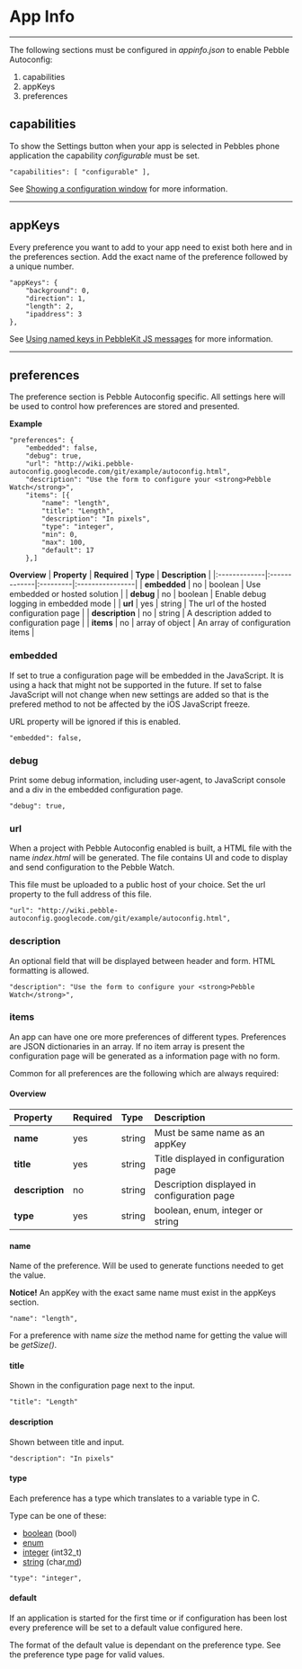 # App Info #



---


The following sections must be configured in _appinfo.json_ to enable Pebble Autoconfig:

  1. capabilities
  1. appKeys
  1. preferences

## capabilities ##
To show the Settings button when your app is selected in Pebbles phone application the capability _configurable_ must be set.

```
"capabilities": [ "configurable" ],
```

See [Showing a configuration window](http://developer.getpebble.com/2/guides/javascript-guide.html) for more information.


---


## appKeys ##
Every preference you want to add to your app need to exist both here and in the preferences section. Add the exact name of the preference followed by a unique number.

```
"appKeys": {
	"background": 0,
	"direction": 1,
	"length": 2,
	"ipaddress": 3
},
```

See [Using named keys in PebbleKit JS messages](http://developer.getpebble.com/2/guides/javascript-guide.html) for more information.


---


## preferences ##
The preference section is Pebble Autoconfig specific. All settings here will be used to control how preferences are stored and presented.

**Example**
```
"preferences": {
	"embedded": false,
	"debug": true,
	"url": "http://wiki.pebble-autoconfig.googlecode.com/git/example/autoconfig.html",
	"description": "Use the form to configure your <strong>Pebble Watch</strong>",
	"items": [{
		"name": "length",
		"title": "Length",
		"description": "In pixels",
		"type": "integer",
		"min": 0,
		"max": 100,
		"default": 17
	},]
```

**Overview**
| **Property** | **Required** | **Type** | **Description** |
|:-------------|:-------------|:---------|:----------------|
| **embedded** | no           | boolean  | Use embedded or hosted solution |
| **debug**    | no           | boolean  | Enable debug logging in embedded mode |
| **url**      | yes          | string   | The url of the hosted configuration page |
| **description** | no           | string   | A description added to configuration page |
| **items**    | no           | array of object | An array of configuration items |


### embedded ###
If set to true a configuration page will be embedded in the JavaScript. It is using a hack that might not be supported in the future. If set to false JavaScript will not change when new settings are added so that is the prefered method to not be affected by the iOS JavaScript freeze.

URL property will be ignored if this is enabled.

```
"embedded": false,
```

### debug ###
Print some debug information, including user-agent, to JavaScript console and a div in the embedded configuration page.

```
"debug": true,
```

### url ###
When a project with Pebble Autoconfig enabled is built, a HTML file with the name _index.html_ will be generated. The file contains UI and code to display and send configuration to the Pebble Watch.

This file must be uploaded to a public host of your choice. Set the url property to the full address of this file.

```
"url": "http://wiki.pebble-autoconfig.googlecode.com/git/example/autoconfig.html",
```

### description ###
An optional field that will be displayed between header and form. HTML formatting is allowed.

```
"description": "Use the form to configure your <strong>Pebble Watch</strong>",
```

### items ###
An app can have one ore more preferences of different types. Preferences are JSON dictionaries in an array. If no item array is present the configuration page will be generated as a information page with no form.

Common for all preferences are the following which are always required:

#### Overview ####

| **Property** | **Required** | **Type** | **Description** |
|:-------------|:-------------|:---------|:----------------|
| **name**     | yes          | string   | Must be same name as an appKey |
| **title**    | yes          | string   | Title displayed in configuration page |
| **description** | no           | string   | Description displayed in configuration page |
| **type**     | yes          | string   | boolean, enum, integer or string |

#### name ####
Name of the preference. Will be used to generate functions needed to get the value.

**Notice!** An appKey with the exact same name must exist in the appKeys section.

```
"name": "length",
```

For a preference with name _size_ the method name for getting the value will be _getSize()_.

#### title ####
Shown in the configuration page next to the input.

```
"title": "Length"
```

#### description ####
Shown between title and input.

```
"description": "In pixels"
```

#### type ####
Each preference has a type which translates to a variable type in C.

Type can be one of these:

  * [boolean](Boolean.md) (bool)
  * [enum](Enum.md)
  * [integer](Integer.md) (int32\_t)
  * [string](String.md) (char[.md](.md))

```
"type": "integer",
```

#### default ####
If an application is started for the first time or if configuration has been lost every preference will be set to a default value configured here.

The format of the default value is dependant on the preference type. See the preference type page for valid values.